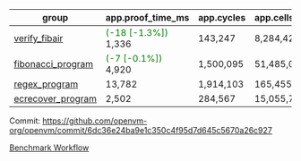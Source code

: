 | group | app.proof_time_ms | app.cycles | app.cells_used | leaf.proof_time_ms | leaf.cycles | leaf.cells_used |
| -- | -- | -- | -- | -- | -- | -- |
| [verify_fibair](https://github.com/openvm-org/openvm/blob/benchmark-results/benchmarks/verify_fibair-6dc36e24ba9e1c350c4f95d7d645c5670a26c927.md) |<span style='color: green'>(-18 [-1.3%])</span> 1,336 |  143,247 |  8,284,422 |- | - | - |
| [fibonacci_program](https://github.com/openvm-org/openvm/blob/benchmark-results/benchmarks/fibonacci-6dc36e24ba9e1c350c4f95d7d645c5670a26c927.md) |<span style='color: green'>(-7 [-0.1%])</span> 4,920 |  1,500,095 |  51,485,080 |- | - | - |
| [regex_program](https://github.com/openvm-org/openvm/blob/benchmark-results/benchmarks/regex-6dc36e24ba9e1c350c4f95d7d645c5670a26c927.md) | 13,782 |  1,914,103 |  165,455,373 | 15,448 |  2,041,077 |  154,165,235 |
| [ecrecover_program](https://github.com/openvm-org/openvm/blob/benchmark-results/benchmarks/ecrecover-6dc36e24ba9e1c350c4f95d7d645c5670a26c927.md) | 2,502 |  284,567 |  15,055,723 | 10,873 |  1,591,587 |  116,986,378 |


Commit: https://github.com/openvm-org/openvm/commit/6dc36e24ba9e1c350c4f95d7d645c5670a26c927

[Benchmark Workflow](https://github.com/openvm-org/openvm/actions/runs/13232264426)
